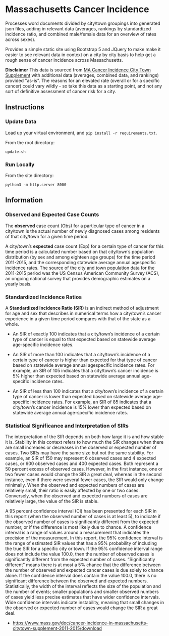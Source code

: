 # Massachusetts Cancer Incidence

Processes word documents divided by city/town groupings into generated json files,
adding in relevant data (averages, rankings by standardized incidence ratio, and combined male/female data for an overview of rates across sexes).

Provides a simple static site using Bootstrap 5 and JQuery to make make it easier to see relevant data in context on a city by city basis to help get a rough sense of cancer incidence across Massachusetts.

**Disclaimer** This data is sourced from [MA Cancer Incidence City Town Supplement](https://www.mass.gov/lists/cancer-incidence-city-town-supplement) with additional data (averages, combined data, and rankings) provided "as-is". The reasons for an elevated rate (overall or for a specific cancer) could vary wildly - so take this data as a starting point, and not any sort of definitive assessment of cancer risk for a city.

## Instructions

### Update Data

Load up your virtual environment, and `pip install -r requirements.txt`.

From the root directory:

`update.sh`

### Run Locally

From the site directory:

`python3 -m http.server 8000`


## Information

### Observed and Expected Case Counts

The **observed** case count (Obs) for a particular type of cancer in a city/town is the actual number
of newly diagnosed cases among residents of that city/town for a given time period.

A city/town’s **expected** case count (Exp) for a certain type of cancer for this time period is a
calculated number based on that city/town’s population distribution (by sex and among eighteen
age groups) for the time period 2011-2015, and the corresponding statewide average annual agespecific incidence rates.
The source of the city and town population data for the 2011-2015 period was the US Census American Community Survey (ACS), an ongoing national survey that provides demographic estimates on a yearly basis.

### Standardized Incidence Ratios

A **Standardized Incidence Ratio (SIR)** is an indirect method of adjustment for age and sex that describes in numerical terms how a city/town’s cancer experience in a given time period compares with that of the state as a whole.

* An SIR of exactly 100 indicates that a city/town’s incidence of a certain type of cancer is
equal to that expected based on statewide average age-specific incidence rates.

* An SIR of more than 100 indicates that a city/town’s incidence of a certain type of cancer
is higher than expected for that type of cancer based on statewide average annual agespecific incidence rates. For example, an SIR of 105 indicates that a city/town’s cancer
incidence is 5% higher than expected based on statewide average annual age-specific
incidence rates.

* An SIR of less than 100 indicates that a city/town’s incidence of a certain type of cancer is
lower than expected based on statewide average age-specific incidence rates. For
example, an SIR of 85 indicates that a city/town’s cancer incidence is 15% lower than
expected based on statewide average annual age-specific incidence rates.

### Statistical Significance and Interpretation of SIRs

The interpretation of the SIR depends on both how large it is and how stable it is. Stability in this
context refers to how much the SIR changes when there are small increases or decreases in the
observed or expected number of cases. Two SIRs may have the same size but not the same
stability. For example, an SIR of 150 may represent 6 observed cases and 4 expected cases, or
600 observed cases and 400 expected cases. Both represent a 50 percent excess of observed
cases. However, in the first instance, one or two fewer cases would change the SIR a great deal,
whereas in the second instance, even if there were several fewer cases, the SIR would only
change minimally. When the observed and expected numbers of cases are relatively small, their
ratio is easily affected by one or two cases. Conversely, when the observed and expected
numbers of cases are relatively large, the value of the SIR is stable.

A 95 percent confidence interval (CI) has been presented for each SIR in this report (when the
observed number of cases is at least 5), to indicate if the observed number of cases is significantly
different from the expected number, or if the difference is most likely due to chance. A
confidence interval is a range of values around a measurement that indicates the precision of the
measurement. In this report, the 95% confidence interval is the range of estimated SIR values
that has a 95% probability of including the true SIR for a specific city or town. If the 95%
confidence interval range does not include the value 100.0, then the number of observed cases is
significantly different from the expected number of cases. “Significantly different” means there
is at most a 5% chance that the difference between the number of observed and expected cancer
cases is due solely to chance alone. If the confidence interval does contain the value 100.0, there
is no significant difference between the observed and expected numbers. Statistically, the width
of the interval reflects the size of the population and the number of events; smaller populations
and smaller observed numbers of cases yield less precise estimates that have wider confidence
intervals. Wide confidence intervals indicate instability, meaning that small changes in the
observed or expected number of cases would change the SIR a great deal.

- https://www.mass.gov/doc/cancer-incidence-in-massachusetts-citytown-supplement-2011-2015/download